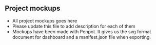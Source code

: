 ## Project mockups
- All project mockups goes here
- Please update this file to add description for each of them
- Mockups have been made with Penpot. It gives us the svg format document for dashboard and a manifest.json file when exporting.